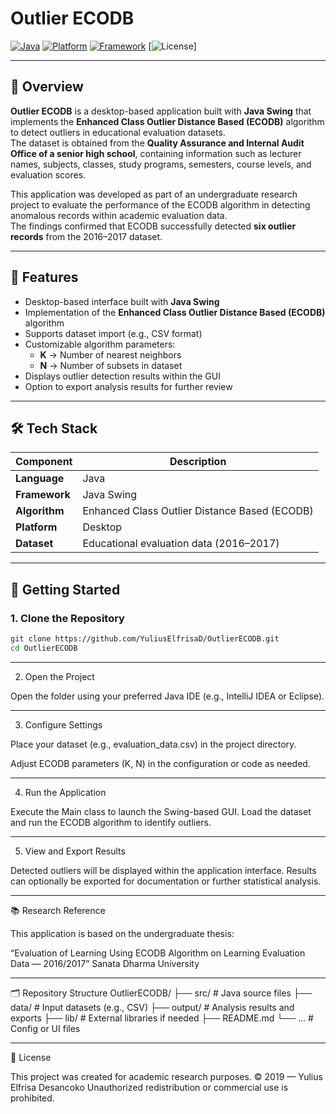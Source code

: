# Outlier ECODB

[![Java](https://img.shields.io/badge/Language-Java-orange?style=flat-square&logo=java)](https://www.java.com)
[![Platform](https://img.shields.io/badge/Platform-Desktop-blue?style=flat-square&logo=windows)]()
[![Framework](https://img.shields.io/badge/Framework-Java%20Swing-green?style=flat-square)]()
[![License](https://img.shields.io/badge/License-Academic-lightgrey?style=flat-square)]

---

## 📌 Overview  
**Outlier ECODB** is a desktop-based application built with **Java Swing** that implements the **Enhanced Class Outlier Distance Based (ECODB)** algorithm to detect outliers in educational evaluation datasets.  
The dataset is obtained from the **Quality Assurance and Internal Audit Office of a senior high school**, containing information such as lecturer names, subjects, classes, study programs, semesters, course levels, and evaluation scores.  

This application was developed as part of an undergraduate research project to evaluate the performance of the ECODB algorithm in detecting anomalous records within academic evaluation data.  
The findings confirmed that ECODB successfully detected **six outlier records** from the 2016–2017 dataset.

---

## 🚀 Features  
- Desktop-based interface built with **Java Swing**  
- Implementation of the **Enhanced Class Outlier Distance Based (ECODB)** algorithm  
- Supports dataset import (e.g., CSV format)  
- Customizable algorithm parameters:  
  - **K** → Number of nearest neighbors  
  - **N** → Number of subsets in dataset  
- Displays outlier detection results within the GUI  
- Option to export analysis results for further review  

---

## 🛠️ Tech Stack  
| Component | Description |
|------------|-------------|
| **Language** | Java |
| **Framework** | Java Swing |
| **Algorithm** | Enhanced Class Outlier Distance Based (ECODB) |
| **Platform** | Desktop |
| **Dataset** | Educational evaluation data (2016–2017) |

---

## 🏁 Getting Started  

### 1. Clone the Repository  
```bash
git clone https://github.com/YuliusElfrisaD/OutlierECODB.git
cd OutlierECODB
```

---

2. Open the Project

Open the folder using your preferred Java IDE (e.g., IntelliJ IDEA or Eclipse).

---

3. Configure Settings

Place your dataset (e.g., evaluation_data.csv) in the project directory.

Adjust ECODB parameters (K, N) in the configuration or code as needed.

---

4. Run the Application

Execute the Main class to launch the Swing-based GUI.
Load the dataset and run the ECODB algorithm to identify outliers.

---

5. View and Export Results

Detected outliers will be displayed within the application interface.
Results can optionally be exported for documentation or further statistical analysis.

---

📚 Research Reference

This application is based on the undergraduate thesis:

“Evaluation of Learning Using ECODB Algorithm on Learning Evaluation Data — 2016/2017”
Sanata Dharma University

---

🗂 Repository Structure
OutlierECODB/
├── src/                  # Java source files
├── data/                 # Input datasets (e.g., CSV)
├── output/               # Analysis results and exports
├── lib/                  # External libraries if needed
├── README.md
└── ...                   # Config or UI files

---

📄 License

This project was created for academic research purposes.
© 2019 — Yulius Elfrisa Desancoko
Unauthorized redistribution or commercial use is prohibited.

